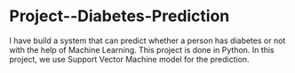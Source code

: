# Project--Diabetes-Prediction
I have build a system that can predict whether a person has diabetes or not with the help of Machine Learning. This project is done in Python. In this project, we use Support Vector Machine model for the prediction.

